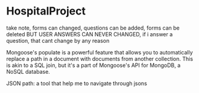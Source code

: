 # HospitalProject
take note, forms can changed, questions can be added, forms can be deleted BUT USER ANSWERS CAN NEVER CHANGED, if 
i answer a question, that cant change by any reason

Mongoose's populate is a powerful feature that allows you to automatically replace a path in a document with documents from 
another collection. 
This is akin to a SQL join, but it's a part of Mongoose's API for MongoDB, a NoSQL database.

JSON path: a tool that help me to navigate through jsons